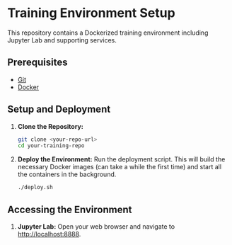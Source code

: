 # Training Environment Setup

This repository contains a Dockerized training environment including Jupyter Lab and supporting services.

## Prerequisites

* [Git](https://git-scm.com/book/en/v2/Getting-Started-Installing-Git)
* [Docker](https://docs.docker.com/get-docker/)

## Setup and Deployment

1.  **Clone the Repository:**
    ```bash
    git clone <your-repo-url>
    cd your-training-repo
    ```

2.  **Deploy the Environment:**
    Run the deployment script. This will build the necessary Docker images (can take a while the first time) and start all the containers in the background.
    ```bash
    ./deploy.sh
    ```

## Accessing the Environment

1.  **Jupyter Lab:**
    Open your web browser and navigate to [http://localhost:8888](http://localhost:8888).
